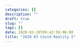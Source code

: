 ```yaml
---
categories: []
description: ""
draft: true
slug: ""
tags: []
date: 2020-03-20T09:42:59-06:00
title: "2020 03 Covid Reality 2"
---
```

